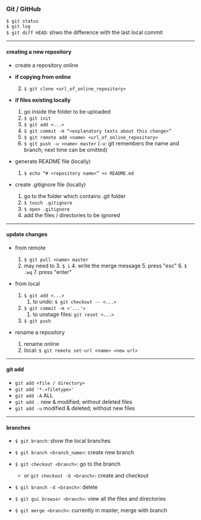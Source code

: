 ### Git / GitHub

`$ git status`  
`$ git log`  
`$ git diff HEAD`: shwo the difference with the last local commit

---

#### creating a new repository

- create a repository online

- **if copying from online**

    2. `$ git clone <url_of_online_repository>`

- **if files existing locally**

    1. go inside the folder to be uploaded
    2. `$ git init`
    4. `$ git add <...>`
    5. `$ git commit -m “<explanatory texts about this change>”`
    6. `$ git remote add <name> <url_of_online_repository>`
    7. `$ git push -u <name> master` (`-u`: git remembers the name and branch; next time can be omitted)

- generate README file (locally)
    1. `$ echo “# <repository name>” >> README.md`

- create .gitignore file (locally)
    1. go to the folder which contains .git folder
    2. `$ touch .gitignore`
    3. `$ open .gitignore`
    4. add the files / directories to be ignored

---

#### update changes

- from remote
    1. `$ git pull <name> master`
    2. may need to
        3. `$ i`
        4. write the merge message
        5. press "esc"
        6. `$ :wq`
        7. press "enter"

- from local
    1. `$ git add <...>`
        1. to undo: `$ git checkout -- <...>`
    2. `$ git commit -m <'...'>`
        1. to unstage files: `git reset <...>`
    3. `$ git push`

- rename a repository
    1. rename online
    2. local: `$ git remote set-url <name> <new url>`

---

#### git add

* `git add <file / directory>`
* `git add '*.<filetype>'`
* `git add -A` ALL
* `git add .` new & modified; without deleted files
* `git add -u` modified & deleted; without new files

---

#### branches

* `$ git branch`: show the local branches
* `$ git branch <branch_name>`: create new branch
* `$ git checkout <branch>`: go to the branch
    * or `git checkout -b <branch>`: create and checkout
* `$ git branch -d <branch>`: delete  

* `$ git gui browser <branch>`: view all the files and directories  

* `$ git merge <branch>`: currently in master, merge with branch
